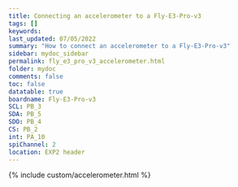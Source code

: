 ```yaml
---
title: Connecting an accelerometer to a Fly-E3-Pro-v3
tags: []
keywords: 
last_updated: 07/05/2022
summary: "How to connect an accelerometer to a Fly-E3-Pro-v3"
sidebar: mydoc_sidebar
permalink: fly_e3_pro_v3_accelerometer.html
folder: mydoc
comments: false
toc: false
datatable: true
boardname: Fly-E3-Pro-v3
SCL: PB_3
SDA: PB_5
SDO: PB_4
CS: PB_2
int: PA_10
spiChannel: 2
location: EXP2 header
---
```


{% include custom/accelerometer.html %}
